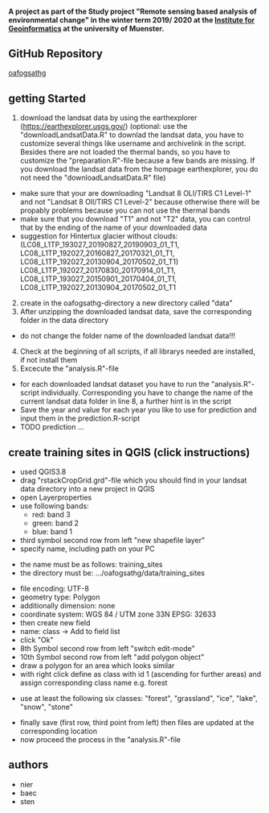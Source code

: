 #### A project as part of the Study project "Remote sensing based analysis of environmental change" in the winter term 2019/ 2020 at the [Institute for Geoinformatics](https://www.ifgi.de) at the university of Muenster.

## GitHub Repository
[oafogsathg](https://github.com/tnier01/oafogsathg)

## getting Started
1. download the landsat data by using the earthexplorer (https://earthexplorer.usgs.gov/) (optional: use the "downloadLandsatData.R" to downlad the landsat data, you have to customize several things like username and archivelink in the script. Besides there are not loaded the thermal bands, so you have to customize the "preparation.R"-file because a few bands are missing. If you download the landsat data from the hompage earthexplorer, you do not need the "downloadLandsatData.R" file)
* make sure that your are downloading "Landsat 8 OLI/TIRS C1 Level-1" and not "Landsat 8 OlI/TIRS C1 Level-2" because otherwise there will be propably problems because you can not use the thermal bands 
* make sure that you download "T1" and not "T2" data, you can control that by the ending of the name of your downloaded data 
* suggestion for Hintertux glacier without clouds: (LC08_L1TP_193027_20190827_20190903_01_T1, LC08_L1TP_192027_20160827_20170321_01_T1,  	LC08_L1TP_192027_20130904_20170502_01_T1)
LC08_L1TP_192027_20170830_20170914_01_T1, LC08_L1TP_193027_20150901_20170404_01_T1, LC08_L1TP_192027_20130904_20170502_01_T1
2. create in the oafogsathg-directory a new directory called "data"
3. After unzipping the downloaded landsat data, save the corresponding folder in the data directory 
* do not change the folder name of the downloaded landsat data!!!
4. Check at the beginning of all scripts, if all librarys needed are installed, if not install them 
5. Excecute the "analysis.R"-file
* for each downloaded landsat dataset you have to run the "analysis.R"-script individually. Corresponding you have to change the name of the current landsat data folder in line 8, a further hint is in the script
* Save the year and value for each year you like to use for prediction and input them in 
the prediction.R-script 
* TODO prediction ... 

## create training sites in QGIS (click instructions)
- used QGIS3.8
- drag "rstackCropGrid.grd"-file which you should find in your landsat data directory into a new project in QGIS 
- open Layerproperties
- use following bands:
  - red: band 3
  - green: band 2
  - blue: band 1
- third symbol second row from left "new shapefile layer"
- specify name, including path on your PC
* the name must be as follows: training_sites
* the directory must be: .../oafogsathg/data/training_sites
- file encoding: UTF-8
- geometry type: Polygon
- additionally dimension: none 
- coordinate system: WGS 84 / UTM zone 33N EPSG: 32633
- then create new field 
- name: class -> Add to field list 
- click "Ok" 
- 8th Symbol second row from left "switch edit-mode"
- 10th Symbol second row from left "add polygon object"
- draw a polygon for an area which looks similar 
- with right click define as class with id 1 (ascending for further areas) and assign corresponding class name e.g. forest
* use at least the following six classes: "forest", "grassland", "ice", "lake", "snow", "stone"
- finally save (first row, third point from left) then files are updated at the corresponding location 
- now proceed the process in the "analysis.R"-file 

## authors
* nier
* baec
* sten
